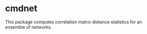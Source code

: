 # cmdnet
This package computes correlation matrix distance statistics for an ensemble of networks. 

